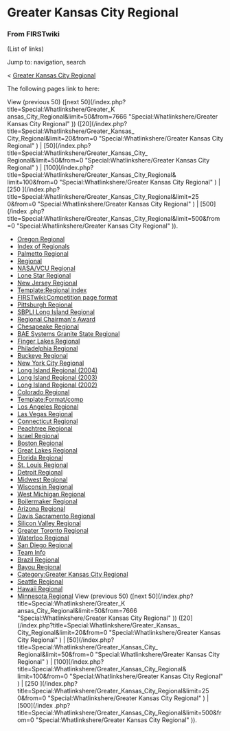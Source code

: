 # Greater Kansas City Regional

### From FIRSTwiki

(List of links)

Jump to: navigation, search

&lt; [Greater Kansas City
Regional](/index.php?title=Greater_Kansas_City_Regional&redirect=no "Greater
Kansas City Regional" )  

The following pages link to here:

View (previous 50) ([next 50](/index.php?title=Special:Whatlinkshere/Greater_K
ansas_City_Regional&limit=50&from=7666 "Special:Whatlinkshere/Greater Kansas
City Regional" )) ([20](/index.php?title=Special:Whatlinkshere/Greater_Kansas_
City_Regional&limit=20&from=0 "Special:Whatlinkshere/Greater Kansas City
Regional" ) | [50](/index.php?title=Special:Whatlinkshere/Greater_Kansas_City_
Regional&limit=50&from=0 "Special:Whatlinkshere/Greater Kansas City Regional"
) | [100](/index.php?title=Special:Whatlinkshere/Greater_Kansas_City_Regional&
limit=100&from=0 "Special:Whatlinkshere/Greater Kansas City Regional" ) | [250
](/index.php?title=Special:Whatlinkshere/Greater_Kansas_City_Regional&limit=25
0&from=0 "Special:Whatlinkshere/Greater Kansas City Regional" ) | [500](/index
.php?title=Special:Whatlinkshere/Greater_Kansas_City_Regional&limit=500&from=0
"Special:Whatlinkshere/Greater Kansas City Regional" )).

  * [Oregon Regional](Oregon_Regional "Oregon Regional" )
  * [Index of Regionals](Index_of_Regionals "Index of Regionals" )
  * [Palmetto Regional](Palmetto_Regional "Palmetto Regional" )
  * [Regional](Regional "Regional" )
  * [NASA/VCU Regional](NASA/VCU_Regional "NASA/VCU Regional" )
  * [Lone Star Regional](Lone_Star_Regional "Lone Star Regional" )
  * [New Jersey Regional](New_Jersey_Regional "New Jersey Regional" )
  * [Template:Regional index](Template:Regional_index "Template:Regional index" )
  * [FIRSTwiki:Competition page format](FIRSTwiki:Competition_page_format "FIRSTwiki:Competition page format" )
  * [Pittsburgh Regional](Pittsburgh_Regional "Pittsburgh Regional" )
  * [SBPLI Long Island Regional](SBPLI_Long_Island_Regional "SBPLI Long Island Regional" )
  * [Regional Chairman's Award](Regional_Chairman%27s_Award "Regional Chairman's Award" )
  * [Chesapeake Regional](Chesapeake_Regional "Chesapeake Regional" )
  * [BAE Systems Granite State Regional](BAE_Systems_Granite_State_Regional "BAE Systems Granite State Regional" )
  * [Finger Lakes Regional](Finger_Lakes_Regional "Finger Lakes Regional" )
  * [Philadelphia Regional](Philadelphia_Regional "Philadelphia Regional" )
  * [Buckeye Regional](Buckeye_Regional "Buckeye Regional" )
  * [New York City Regional](New_York_City_Regional "New York City Regional" )
  * [Long Island Regional (2004)](Long_Island_Regional_%282004%29 "Long Island Regional \(2004\)" )
  * [Long Island Regional (2003)](Long_Island_Regional_%282003%29 "Long Island Regional \(2003\)" )
  * [Long Island Regional (2002)](Long_Island_Regional_%282002%29 "Long Island Regional \(2002\)" )
  * [Colorado Regional](Colorado_Regional "Colorado Regional" )
  * [Template:Format/comp](Template:Format/comp "Template:Format/comp" )
  * [Los Angeles Regional](Los_Angeles_Regional "Los Angeles Regional" )
  * [Las Vegas Regional](Las_Vegas_Regional "Las Vegas Regional" )
  * [Connecticut Regional](Connecticut_Regional "Connecticut Regional" )
  * [Peachtree Regional](Peachtree_Regional "Peachtree Regional" )
  * [Israel Regional](Israel_Regional "Israel Regional" )
  * [Boston Regional](Boston_Regional "Boston Regional" )
  * [Great Lakes Regional](Great_Lakes_Regional "Great Lakes Regional" )
  * [Florida Regional](Florida_Regional "Florida Regional" )
  * [St. Louis Regional](St._Louis_Regional "St. Louis Regional" )
  * [Detroit Regional](Detroit_Regional "Detroit Regional" )
  * [Midwest Regional](Midwest_Regional "Midwest Regional" )
  * [Wisconsin Regional](Wisconsin_Regional "Wisconsin Regional" )
  * [West Michigan Regional](West_Michigan_Regional "West Michigan Regional" )
  * [Boilermaker Regional](Boilermaker_Regional "Boilermaker Regional" )
  * [Arizona Regional](Arizona_Regional "Arizona Regional" )
  * [Davis Sacramento Regional](Davis_Sacramento_Regional "Davis Sacramento Regional" )
  * [Silicon Valley Regional](Silicon_Valley_Regional "Silicon Valley Regional" )
  * [Greater Toronto Regional](Greater_Toronto_Regional "Greater Toronto Regional" )
  * [Waterloo Regional](Waterloo_Regional "Waterloo Regional" )
  * [San Diego Regional](San_Diego_Regional "San Diego Regional" )
  * [Team Info](Team_Info "Team Info" )
  * [Brazil Regional](Brazil_Regional "Brazil Regional" )
  * [Bayou Regional](Bayou_Regional "Bayou Regional" )
  * [Category:Greater Kansas City Regional](Category:Greater_Kansas_City_Regional "Category:Greater Kansas City Regional" )
  * [Seattle Regional](Seattle_Regional "Seattle Regional" )
  * [Hawaii Regional](Hawaii_Regional "Hawaii Regional" )
  * [Minnesota Regional](Minnesota_Regional "Minnesota Regional" )
View (previous 50) ([next 50](/index.php?title=Special:Whatlinkshere/Greater_K
ansas_City_Regional&limit=50&from=7666 "Special:Whatlinkshere/Greater Kansas
City Regional" )) ([20](/index.php?title=Special:Whatlinkshere/Greater_Kansas_
City_Regional&limit=20&from=0 "Special:Whatlinkshere/Greater Kansas City
Regional" ) | [50](/index.php?title=Special:Whatlinkshere/Greater_Kansas_City_
Regional&limit=50&from=0 "Special:Whatlinkshere/Greater Kansas City Regional"
) | [100](/index.php?title=Special:Whatlinkshere/Greater_Kansas_City_Regional&
limit=100&from=0 "Special:Whatlinkshere/Greater Kansas City Regional" ) | [250
](/index.php?title=Special:Whatlinkshere/Greater_Kansas_City_Regional&limit=25
0&from=0 "Special:Whatlinkshere/Greater Kansas City Regional" ) | [500](/index
.php?title=Special:Whatlinkshere/Greater_Kansas_City_Regional&limit=500&from=0
"Special:Whatlinkshere/Greater Kansas City Regional" )).

